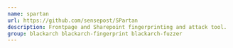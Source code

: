 ```yaml
---
name: spartan
url: https://github.com/sensepost/SPartan
description: Frontpage and Sharepoint fingerprinting and attack tool.
group: blackarch blackarch-fingerprint blackarch-fuzzer
---
```

